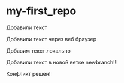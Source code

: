 ﻿# my-first_repo

Добавили текст

Добавили текст через веб браузер

Добавим текст локально

Добавили текст в новой ветке newbranch!!!

Конфликт решен!